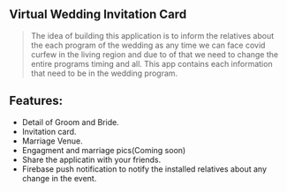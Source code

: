 ## Virtual Wedding Invitation Card

> The idea of building this application is to inform the relatives about the each program of the wedding as any time we can face covid curfew in the living region and due to of 
> that we need to change the entire programs timing and all. This app contains each information that need to be in the wedding program. 

## Features:
- Detail of Groom and Bride. 
- Invitation card. 
- Marriage Venue.
- Engagment and marriage pics(Coming soon)
- Share the applicatin with your friends.
- Firebase push notification to notify the installed relatives about any change in the event.


